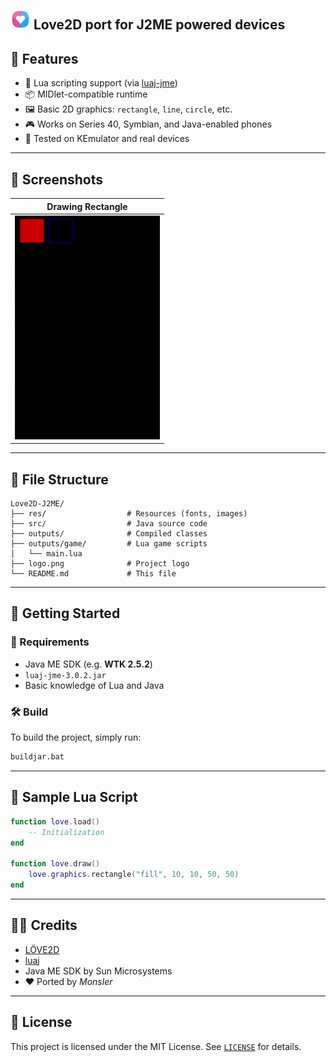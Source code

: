 <img src="logo.png" width="32"> Love2D port for J2ME powered devices
---

## 🚀 Features

- 🐍 Lua scripting support (via [luaj-jme](https://github.com/luaj/luaj))
- 📦 MIDlet-compatible runtime
- 🖼 Basic 2D graphics: `rectangle`, `line`, `circle`, etc.
- 🎮 Works on Series 40, Symbian, and Java-enabled phones
- 🧪 Tested on KEmulator and real devices

---

## 📸 Screenshots

| Drawing Rectangle |
| ----------------- |
| ![example](example.png) |

---

## 📂 File Structure

```
Love2D-J2ME/
├── res/                  # Resources (fonts, images)
├── src/                  # Java source code
├── outputs/              # Compiled classes
├── outputs/game/         # Lua game scripts
│   └── main.lua
├── logo.png              # Project logo
└── README.md             # This file
```

---

## 🧠 Getting Started

### 🔧 Requirements

- Java ME SDK (e.g. **WTK 2.5.2**)
- `luaj-jme-3.0.2.jar`
- Basic knowledge of Lua and Java

### 🛠 Build

To build the project, simply run:

```bash
buildjar.bat
```

---

## 🧾 Sample Lua Script

```lua
function love.load()
    -- Initialization
end

function love.draw()
    love.graphics.rectangle("fill", 10, 10, 50, 50)
end
```

---

## 🧑‍💻 Credits

- [LÖVE2D](https://love2d.org/)
- [luaj](https://github.com/luaj/luaj)
- Java ME SDK by Sun Microsystems
- ❤️ Ported by *Monsler*

---

## 📜 License

This project is licensed under the MIT License. See [`LICENSE`](LICENSE) for details.
